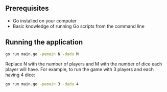 ## Prerequisites

- Go installed on your computer
- Basic knowledge of running Go scripts from the command line

## Running the application

```bash
go run main.go -pemain N -dadu M
```

Replace N with the number of players and M with the number of dice each player will have. For example, to run the game with 3 players and each having 4 dice:

```bash
go run main.go -pemain 3 -dadu 4
```
